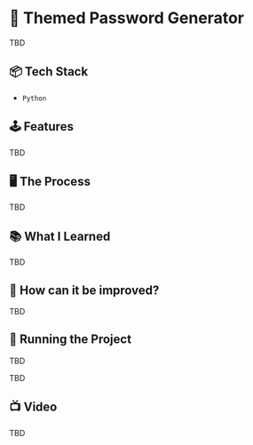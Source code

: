 # 🤖 Themed Password Generator

TBD

## 📦 Tech Stack

- `Python`

## 🕹️ Features

TBD 

## 🖥️ The Process

TBD

## 📚 What I Learned

TBD

## 🧠 How can it be improved?

TBD

## 👟 Running the Project

TBD

TBD

## 📺 Video

TBD
